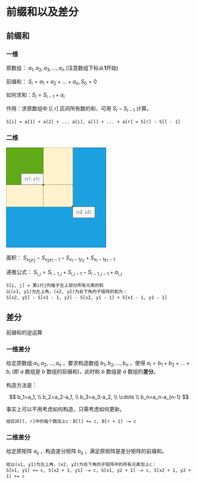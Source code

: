# 前缀和以及差分

## 前缀和

### 一维

原数组： $a_1,a_2,a_3,...,a_n$ (注意数组下标从**1**开始)

前缀和： $S_i=a_1+a_2+...+a_n, S_0=0$

如何求和：$S_i=S_{i-1}+a_i$

作用：求原数组中 $[l,r]$ 区间所有数的和，可用 $S_r-S_{l-1}$ 计算。

`S[i] = a[1] + a[2] + ... a[i], a[l] + ... + a[r] = S[r] - S[l - 1]`

### 二维

![二维](../../images/Partial_Sum.drawio.png)

面积： $S_{x_2y_2}-S_{x_2y_1-1}-S_{x_1-1y_2}+S_{x_1-1y_1-1}$

递推公式： $S_{i,j}=S_{i-1,j}+S_{i,j-1}-S_{i-1,j-1}+a_{i,j}$

```
S[i, j] = 第i行j列格子左上部分所有元素的和
以(x1, y1)为左上角，(x2, y2)为右下角的子矩阵的和为：
S[x2, y2] - S[x1 - 1, y2] - S[x2, y1 - 1] + S[x1 - 1, y1 - 1]
```

## 差分

前缀和的逆运算

### 一维差分

给定原数组 $a_1,a_2,...,a_n$ ，要求构造数组 $b_1,b_2,...,b_n$ ，使得 $a_i=b_1+b_2+...+b_i$ (即 $a$ 数组是 $b$ 数组的前缀和)，此时称 $b$ 数组是 $a$ 数组的**差分**。

构造方法是：

$$
b_1=a_1,
\\
b_2=a_2-a_1,
\\
b_3=a_3-a_2,
\\
\cdots 
\\
b_n=a_n-a_{n-1}
$$

事实上可以不用考虑如何构造，只需考虑如何更新。

```
给区间[l, r]中的每个数加上c：B[l] += c, B[r + 1] -= c
```

### 二维差分

给定原矩阵 $a_{ij}$ ，构造差分矩阵 $b_{ij}$ ，满足原矩阵是差分矩阵的前缀和。

```
给以(x1, y1)为左上角，(x2, y2)为右下角的子矩阵中的所有元素加上c：
S[x1, y1] += c, S[x2 + 1, y1] -= c, S[x1, y2 + 1] -= c, S[x2 + 1, y2 + 1] += c
```
